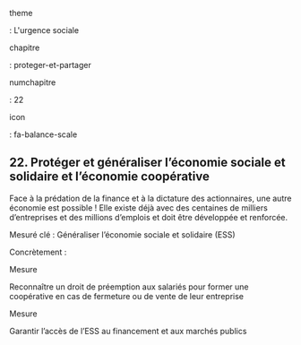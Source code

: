 theme

:   L'urgence sociale

chapitre

:   proteger-et-partager

numchapitre

:   22

icon

:   fa-balance-scale

22\. Protéger et généraliser l’économie sociale et solidaire et
l’économie coopérative
--------------------------------------------------------------------

<div class="admonition note">

Face à la prédation de la finance et à la dictature des actionnaires,
une autre économie est possible ! Elle existe déjà avec des centaines de
milliers d’entreprises et des millions d’emplois et doit être développée
et renforcée.

</div>

Mesuré clé : Généraliser l’économie sociale et solidaire (ESS)

Concrètement :

<div class="admonition">

Mesure

Reconnaître un droit de préemption aux salariés pour former une
coopérative en cas de fermeture ou de vente de leur entreprise

</div>

<div class="admonition">

Mesure

Garantir l’accès de l’ESS au financement et aux marchés publics

</div>
